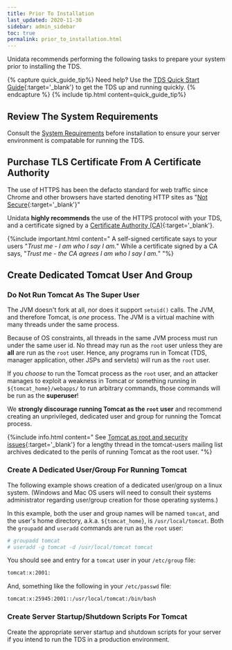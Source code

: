 ```yaml
---
title: Prior To Installation
last_updated: 2020-11-30
sidebar: admin_sidebar
toc: true
permalink: prior_to_installation.html
---
```

Unidata recommends performing the following tasks to prepare your system prior to installing the TDS.

{% capture quick_guide_tip%}
Need help?
Use the [TDS Quick Start Guide](https://docs.unidata.ucar.edu/tds/{{site.docset_version}}/quickstart/){:target='_blank'} to get the TDS up and running quickly.
{% endcapture %}
{% include tip.html content=quick_guide_tip%}


## Review The System Requirements

Consult the [System Requirements](system_requirements.html) before installation to ensure your server environment is compatable for running the TDS.

## Purchase TLS Certificate From A Certificate Authority

The use of HTTPS has been the defacto standard for web traffic since Chrome and other browsers have started denoting HTTP sites as "[Not Secure](https://blog.chromium.org/2018/02/a-secure-web-is-here-to-stay.html){:target='_blank'}"

Unidata **highly recommends** the use of the HTTPS protocol with your TDS, and a certificate signed by a [Certificate Authority (CA)](https://en.wikipedia.org/wiki/Certificate_authority){:target='_blank'}.

{%include important.html content="
A self-signed certificate says to your users \"_Trust me - I am who I say I am._\" While a certificate signed by a CA says, \"_Trust me - the CA agrees I am who I say I am._\"
"%}

## Create Dedicated Tomcat User And Group

### Do Not Run Tomcat As The Super User

The JVM doesn't fork at all, nor does it support `setuid()` calls.
The JVM, and therefore Tomcat, is _one_ process.
The JVM is a virtual machine with many threads under the same process.

Because of OS constraints, all threads in the same JVM process must run under the same user id.
No thread may run as the `root` user unless they are **all** are run as the `root` user.
Hence, any programs run in Tomcat (TDS, manager application, other JSPs and servlets) will run as the `root` user.
  
If you _choose_ to run the Tomcat process as the `root` user, and an attacker manages to exploit a weakness in Tomcat or something running in `${tomcat_home}/webapps/` to run arbitrary commands, those commands will be run as the **superuser**!

We **strongly discourage running Tomcat as the `root` user** and recommend creating an unprivileged, dedicated user and group for running the Tomcat process.

{%include info.html content="
See [Tomcat as root and security issues](https://marc.info/?t=104516038700003&r=1&w=2){:target='_blank'} for a lengthy thread in the tomcat-users mailing list archives dedicated to the perils of running Tomcat as the root user.
"%}
  

### Create A Dedicated User/Group For Running Tomcat

The following example shows creation of a dedicated user/group on a linux system. (Windows and Mac OS users will need to consult their systems administrator regarding user/group creation for those operating systems.)

In this example, both the user and group names will be named `tomcat`, and the user's home directory, a.k.a. `${tomcat_home}`, is `/usr/local/tomcat`.
Both the `groupadd` and `useradd` commands are run as the `root` user:

~~~bash
# groupadd tomcat
# useradd -g tomcat -d /usr/local/tomcat tomcat
~~~
    
You should see and entry for a `tomcat` user in your `/etc/group` file:
    
~~~bash
tomcat:x:2001:
~~~
    
And, something like the following in your `/etc/passwd` file:
    
~~~bash
tomcat:x:25945:2001::/usr/local/tomcat:/bin/bash
~~~

### Create Server Startup/Shutdown Scripts For Tomcat
  
Create the appropriate server startup and shutdown scripts for your server if you intend to run the TDS in a production environment.
